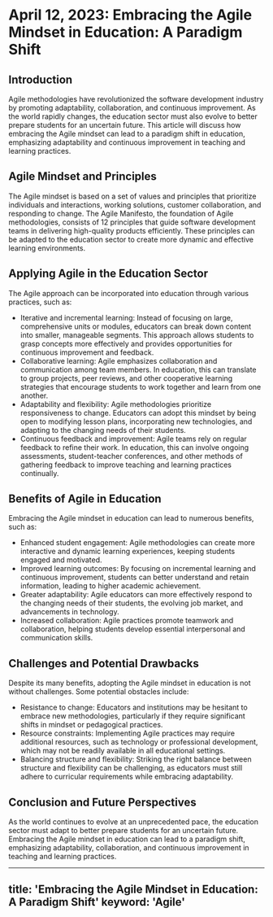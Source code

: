 # April 12, 2023: Embracing the Agile Mindset in Education: A Paradigm Shift

## Introduction

Agile methodologies have revolutionized the software development industry by promoting adaptability, collaboration, and continuous improvement. As the world rapidly changes, the education sector must also evolve to better prepare students for an uncertain future. This article will discuss how embracing the Agile mindset can lead to a paradigm shift in education, emphasizing adaptability and continuous improvement in teaching and learning practices.

## Agile Mindset and Principles

The Agile mindset is based on a set of values and principles that prioritize individuals and interactions, working solutions, customer collaboration, and responding to change. The Agile Manifesto, the foundation of Agile methodologies, consists of 12 principles that guide software development teams in delivering high-quality products efficiently. These principles can be adapted to the education sector to create more dynamic and effective learning environments.

## Applying Agile in the Education Sector

The Agile approach can be incorporated into education through various practices, such as:

- Iterative and incremental learning: Instead of focusing on large, comprehensive units or modules, educators can break down content into smaller, manageable segments. This approach allows students to grasp concepts more effectively and provides opportunities for continuous improvement and feedback.
- Collaborative learning: Agile emphasizes collaboration and communication among team members. In education, this can translate to group projects, peer reviews, and other cooperative learning strategies that encourage students to work together and learn from one another.
- Adaptability and flexibility: Agile methodologies prioritize responsiveness to change. Educators can adopt this mindset by being open to modifying lesson plans, incorporating new technologies, and adapting to the changing needs of their students.
- Continuous feedback and improvement: Agile teams rely on regular feedback to refine their work. In education, this can involve ongoing assessments, student-teacher conferences, and other methods of gathering feedback to improve teaching and learning practices continually.

## Benefits of Agile in Education

Embracing the Agile mindset in education can lead to numerous benefits, such as:

- Enhanced student engagement: Agile methodologies can create more interactive and dynamic learning experiences, keeping students engaged and motivated.
- Improved learning outcomes: By focusing on incremental learning and continuous improvement, students can better understand and retain information, leading to higher academic achievement.
- Greater adaptability: Agile educators can more effectively respond to the changing needs of their students, the evolving job market, and advancements in technology.
- Increased collaboration: Agile practices promote teamwork and collaboration, helping students develop essential interpersonal and communication skills.

## Challenges and Potential Drawbacks

Despite its many benefits, adopting the Agile mindset in education is not without challenges. Some potential obstacles include:

- Resistance to change: Educators and institutions may be hesitant to embrace new methodologies, particularly if they require significant shifts in mindset or pedagogical practices.
- Resource constraints: Implementing Agile practices may require additional resources, such as technology or professional development, which may not be readily available in all educational settings.
- Balancing structure and flexibility: Striking the right balance between structure and flexibility can be challenging, as educators must still adhere to curricular requirements while embracing adaptability.

## Conclusion and Future Perspectives

As the world continues to evolve at an unprecedented pace, the education sector must adapt to better prepare students for an uncertain future. Embracing the Agile mindset in education can lead to a paradigm shift, emphasizing adaptability, collaboration, and continuous improvement in teaching and learning practices.

---
title: 'Embracing the Agile Mindset in Education: A Paradigm Shift'
keyword: 'Agile'
---
